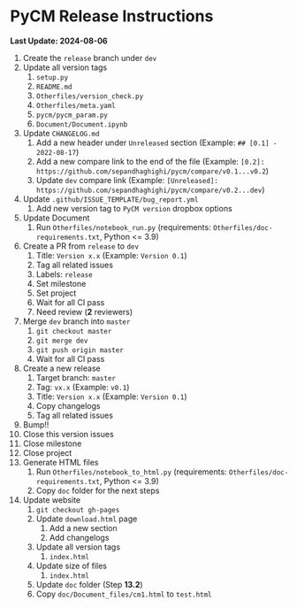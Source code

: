 
# PyCM Release Instructions

**Last Update: 2024-08-06**

1. Create the `release` branch under `dev`
2. Update all version tags
	1. `setup.py`
	2. `README.md`
	3. `Otherfiles/version_check.py`
	4. `Otherfiles/meta.yaml`
	5. `pycm/pycm_param.py`
	6. `Document/Document.ipynb`
3. Update `CHANGELOG.md`
	1. Add a new header under `Unreleased` section (Example: `## [0.1] - 2022-08-17`)
	2. Add a new compare link to the end of the file (Example: `[0.2]: https://github.com/sepandhaghighi/pycm/compare/v0.1...v0.2`)
	3. Update `dev` compare link (Example: `[Unreleased]: https://github.com/sepandhaghighi/pycm/compare/v0.2...dev`)
4. Update `.github/ISSUE_TEMPLATE/bug_report.yml`
   1. Add new version tag to `PyCM version` dropbox options
5. Update Document
	1. Run `Otherfiles/notebook_run.py` (requirements: `Otherfiles/doc-requirements.txt`, Python <= 3.9)
6. Create a PR from `release` to `dev`
	1. Title: `Version x.x` (Example: `Version 0.1`)
	2. Tag all related issues
	3. Labels: `release`
	4. Set milestone
	5. Set project
	6. Wait for all CI pass
	7. Need review (**2** reviewers)
7. Merge `dev` branch into `master`
	1. `git checkout master`
	2. `git merge dev`
	3. `git push origin master`
	4. Wait for all CI pass
8. Create a new release
	1. Target branch: `master`
	2. Tag: `vx.x` (Example: `v0.1`)
	3. Title: `Version x.x` (Example: `Version 0.1`)
	4. Copy changelogs
	5. Tag all related issues
9. Bump!!
10. Close this version issues
11. Close milestone
12. Close project
13. Generate HTML files
	1. Run `Otherfiles/notebook_to_html.py` (requirements: `Otherfiles/doc-requirements.txt`, Python <= 3.9)
	2. Copy `doc` folder for the next steps
14. Update website
	1. `git checkout gh-pages`
	2. Update `download.html` page
		1. Add a new section
		2. Add changelogs
	3. Update all version tags
		1. `index.html`
	4. Update size of files
		1. `index.html`
	5. Update `doc` folder (Step **13.2**)
	6. Copy `doc/Document_files/cm1.html` to `test.html`